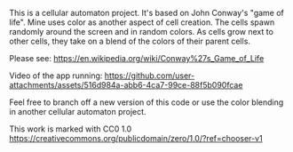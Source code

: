 This is a cellular automaton project.  It's based on John Conway's "game of life".  Mine uses color as another aspect of cell creation.  The cells spawn randomly around the screen and in random colors.  As cells grow next to other cells, they take on a blend of the colors of their parent cells.  

Please see:
https://en.wikipedia.org/wiki/Conway%27s_Game_of_Life


Video of the app running:
https://github.com/user-attachments/assets/516d984a-abb6-4ca7-99ce-88f5b090fcae



Feel free to branch off a new version of this code or use the color blending in another cellular automaton project.

This work is marked with CC0 1.0
https://creativecommons.org/publicdomain/zero/1.0/?ref=chooser-v1
 
